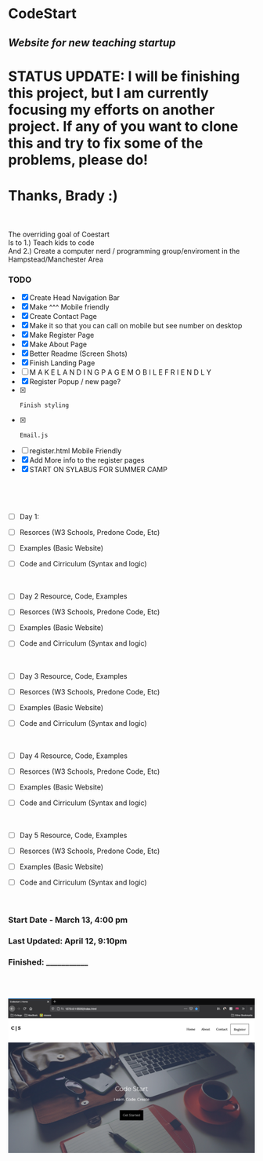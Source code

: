 # CodeStart
## _Website for new teaching startup_

# STATUS UPDATE: I will be finishing this project, but I am currently focusing my efforts on another project. If any of you want to clone this and try to fix some of the problems, please do!
# Thanks, Brady :)


<br>
<br>
The overriding goal of Coestart<br>
Is to 1.) Teach kids to code<br>
And 2.) Create a computer nerd / programming group/enviroment in the<br>
Hampstead/Manchester Area

### TODO
- [x] Create Head Navigation Bar
- [x] Make ^^^ Mobile friendly
- [x] Create Contact Page
- [x] Make it so that you can call on mobile but see number on desktop
- [x] Make Register Page
- [x] Make About Page
- [x] Better Readme (Screen Shots)
- [x] Finish Landing Page
- [ ] M A K E  L A N D I N G  P A G E  M O B I L E  F R I E N D L Y 
- [x] Register Popup / new page?
- [x]     Finish styling
- [x]     Email.js
- [ ] register.html Mobile Friendly
- [x] Add More info to the register pages
- [x] START ON SYLABUS FOR SUMMER CAMP

<br><br><br>
- [ ] Day 1:
- [ ] Resorces (W3 Schools, Predone Code, Etc)
- [ ] Examples (Basic Website)
- [ ] Code and Cirriculum (Syntax and logic)
<br><br><br>
- [ ] Day 2 Resource, Code, Examples
- [ ] Resorces (W3 Schools, Predone Code, Etc)
- [ ] Examples (Basic Website)
- [ ] Code and Cirriculum (Syntax and logic)
<br><br><br>
- [ ] Day 3 Resource, Code, Examples
- [ ] Resorces (W3 Schools, Predone Code, Etc)
- [ ] Examples (Basic Website)
- [ ] Code and Cirriculum (Syntax and logic)
<br><br><br>
- [ ] Day 4 Resource, Code, Examples
- [ ] Resorces (W3 Schools, Predone Code, Etc)
- [ ] Examples (Basic Website)
- [ ] Code and Cirriculum (Syntax and logic)
<br><br><br>
- [ ] Day 5 Resource, Code, Examples
- [ ] Resorces (W3 Schools, Predone Code, Etc)
- [ ] Examples (Basic Website)
- [ ] Code and Cirriculum (Syntax and logic)
<br><br><br>











### Start Date - March 13, 4:00 pm

### Last Updated: April 12, 9:10pm

### Finished: ___________



<br>
<br>

![Screenshot](https://raw.githubusercontent.com/BradyCodes/CodeStart/main/Assets/ScreenShot1.png)
